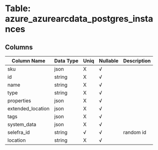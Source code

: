 # Table: azure_azurearcdata_postgres_instances

## Columns 

|  Column Name   |  Data Type  | Uniq | Nullable | Description | 
|  ----  | ----  | ----  | ----  | ---- | 
| sku | json | X | √ |  | 
| id | string | X | √ |  | 
| name | string | X | √ |  | 
| type | string | X | √ |  | 
| properties | json | X | √ |  | 
| extended_location | json | X | √ |  | 
| tags | json | X | √ |  | 
| system_data | json | X | √ |  | 
| selefra_id | string | √ | √ | random id | 
| location | string | X | √ |  | 


